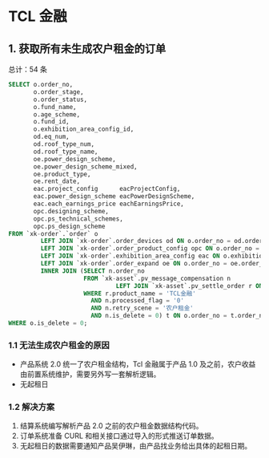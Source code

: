 # TCL 金融

## 1. 获取所有未生成农户租金的订单

总计：54 条

```sql
SELECT o.order_no,
       o.order_stage,
       o.order_status,
       o.fund_name,
       o.age_scheme,
       o.fund_id,
       o.exhibition_area_config_id,
       od.eq_num,
       od.roof_type_num,
       od.roof_type_name,
       oe.power_design_scheme,
       oe.power_design_scheme_mixed,
       oe.product_type,
       oe.rent_date,
       eac.project_config      eacProjectConfig,
       eac.power_design_scheme eacPowerDesignScheme,
       eac.each_earnings_price eachEarningsPrice,
       opc.designing_scheme,
       opc.ps_technical_schemes,
       opc.ps_design_scheme
FROM `xk-order`.`order` o
         LEFT JOIN `xk-order`.order_devices od ON o.order_no = od.order_no AND eq_type = '光伏组件'
         LEFT JOIN `xk-order`.order_product_config opc ON o.order_no = opc.order_no AND opc.is_delete = 0
         LEFT JOIN `xk-order`.exhibition_area_config eac ON o.exhibition_area_config_id = eac.id
         LEFT JOIN `xk-order`.order_expand oe ON o.order_no = oe.order_no AND oe.is_delete = 0
         INNER JOIN (SELECT n.order_no
                     FROM `xk-asset`.pv_message_compensation n
                              LEFT JOIN `xk-asset`.pv_settle_order r ON n.order_no = r.order_no
                     WHERE r.product_name = 'TCL金融'
                       AND n.processed_flag = '0'
                       AND n.retry_scene = '农户租金'
                       AND n.is_delete = 0) t ON o.order_no = t.order_no
WHERE o.is_delete = 0;
```



### 1.1 无法生成农户租金的原因

- 产品系统 2.0 统一了农户租金结构，Tcl 金融属于产品 1.0 及之前，农户收益由前置系统维护，需要另外写一套解析逻辑。
- 无起租日

### 1.2 解决方案

1. 结算系统编写解析产品 2.0 之前的农户租金数据结构代码。
2. 订单系统准备 CURL 和相关接口通过导入的形式推送订单数据。
3. 无起租日的数据需要通知产品吴伊琳，由产品找业务给出具体的起租日期。

























